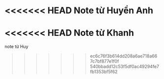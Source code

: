 <<<<<<< HEAD
Note từ Huyền Anh
=======
<<<<<<< HEAD
Note từ Khanh
=======
note từ Huy
>>>>>>> ec6c76f3b614dd208a6ae718a667c7bf877e1f0f
>>>>>>> 540bbadd12c53f5df0ac49294fe7fb1353bf5f62
